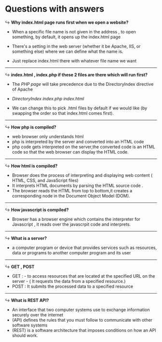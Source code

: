 # Questions with answers

↪️ **Why index.html page runs first when we open a website?**

- When a specific file name is not given in the address , to open something, by default, it opens up the index.html page

- There's a setting in the web server (whether it be Apache, IIS, or something else) where we can define what the name is.

- Just replace index.html there with whatever file name we want

<hr>

↪️ **index.html , index.php if these 2 files are there which will run first?**

- The _PHP page_ will take precedence due to the DirectoryIndex directive of Apache

- _DirectoryIndex index.php index.html_
- We can change this to pick .html files by default if we would like (by swapping the order so that index.html comes first).
  
<hr>

↪️ **How php is compiled?**

- web browser only understands html
- php is interpreted by the server and converted into an HTML code
- php code gets interpreted on the server,the converted code is an HTML code so that the web browser can display the HTML code.

<hr>

↪️ **How html is compiled?**

- Browser does the process of interpreting and displaying web content ( HTML, CSS, and JavaScript files)
- It interprets HTML documents by parsing the HTML source code .
- The browser reads the HTML from top to bottom,it creates a corresponding node in the Document Object Model (DOM).

<hr>

↪️ **How javascript is compiled?**

- Browser has a browser engine which contains the interpreter for Javascript , it reads over the javascrpit code and interprets.

<hr>

↪️ **What is a server?**

- a computer program or device that provides services such as resources, data or programs to another computer program and its user

<hr>

↪️ **GET , POST**

- GET :  - to access resources that are located at the specified URL on the server
         - ( It requests the data from a specified resource.)
- POST :  It submits the processed data to a specified resource

<hr>

↪️ **What is REST API?**

- An interface that two computer systems use to exchange information securely over the internet
- (API) defines the rules that you must follow to communicate with other software systems
- (REST) is a software architecture that imposes conditions on how an API should work.

